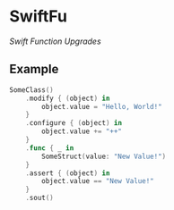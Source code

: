 # SwiftFu

*Swift Function Upgrades*

## Example
```swift
SomeClass()
    .modify { (object) in
        object.value = "Hello, World!"
    }
    .configure { (object) in
        object.value += "++"
    }
    .func { _ in
        SomeStruct(value: "New Value!")
    }
    .assert { (object) in
        object.value == "New Value!"
    }
    .sout()
```
